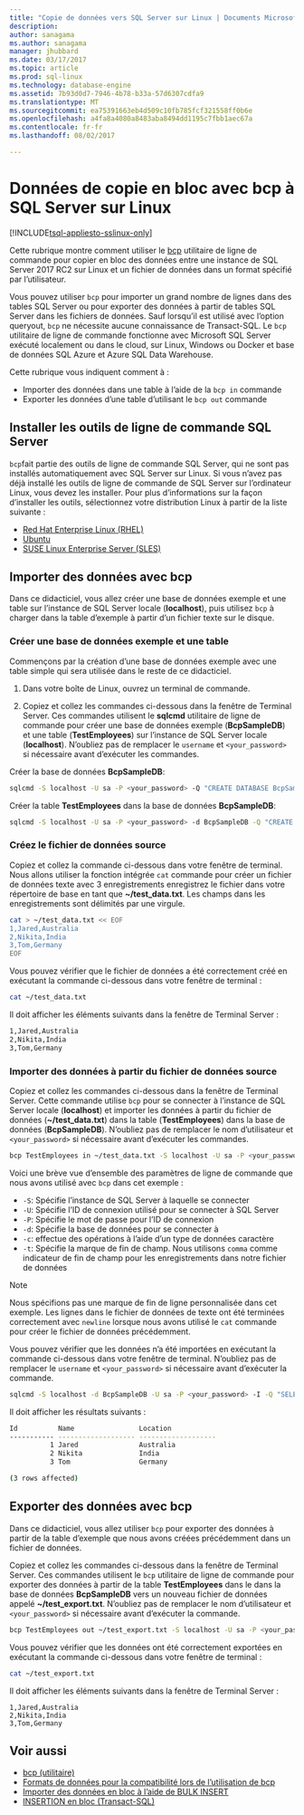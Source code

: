 ```yaml
---
title: "Copie de données vers SQL Server sur Linux | Documents Microsoft"
description: 
author: sanagama
ms.author: sanagama
manager: jhubbard
ms.date: 03/17/2017
ms.topic: article
ms.prod: sql-linux
ms.technology: database-engine
ms.assetid: 7b93d0d7-7946-4b78-b33a-57d6307cdfa9
ms.translationtype: MT
ms.sourcegitcommit: ea75391663eb4d509c10fb785fcf321558ff0b6e
ms.openlocfilehash: a4fa8a4080a8483aba8494dd1195c7fbb1aec67a
ms.contentlocale: fr-fr
ms.lasthandoff: 08/02/2017

---
```

# <a name="bulk-copy-data-with-bcp-to-sql-server-on-linux"></a>Données de copie en bloc avec bcp à SQL Server sur Linux

[!INCLUDE[tsql-appliesto-sslinux-only](../../docs/includes/tsql-appliesto-sslinux-only.md)]

Cette rubrique montre comment utiliser le [bcp](https://msdn.microsoft.com/en-us/library/ms162802.aspx) utilitaire de ligne de commande pour copier en bloc des données entre une instance de SQL Server 2017 RC2 sur Linux et un fichier de données dans un format spécifié par l’utilisateur.

Vous pouvez utiliser `bcp` pour importer un grand nombre de lignes dans des tables SQL Server ou pour exporter des données à partir de tables SQL Server dans les fichiers de données. Sauf lorsqu’il est utilisé avec l’option queryout, `bcp` ne nécessite aucune connaissance de Transact-SQL. Le `bcp` utilitaire de ligne de commande fonctionne avec Microsoft SQL Server exécuté localement ou dans le cloud, sur Linux, Windows ou Docker et base de données SQL Azure et Azure SQL Data Warehouse.

Cette rubrique vous indiquent comment à :
- Importer des données dans une table à l’aide de la `bcp in` commande
- Exporter les données d’une table d’utilisant le `bcp out` commande

## <a name="install-the-sql-server-command-line-tools"></a>Installer les outils de ligne de commande SQL Server

`bcp`fait partie des outils de ligne de commande SQL Server, qui ne sont pas installés automatiquement avec SQL Server sur Linux. Si vous n’avez pas déjà installé les outils de ligne de commande de SQL Server sur l’ordinateur Linux, vous devez les installer. Pour plus d’informations sur la façon d’installer les outils, sélectionnez votre distribution Linux à partir de la liste suivante :

- [Red Hat Enterprise Linux (RHEL)](sql-server-linux-setup-tools.md#RHEL)
- [Ubuntu](sql-server-linux-setup-tools.md#ubuntu)
- [SUSE Linux Enterprise Server (SLES)](sql-server-linux-setup-tools.md#SLES)

## <a name="import-data-with-bcp"></a>Importer des données avec bcp

Dans ce didacticiel, vous allez créer une base de données exemple et une table sur l’instance de SQL Server locale (**localhost**), puis utilisez `bcp` à charger dans la table d’exemple à partir d’un fichier texte sur le disque.

### <a name="create-a-sample-database-and-table"></a>Créer une base de données exemple et une table

Commençons par la création d’une base de données exemple avec une table simple qui sera utilisée dans le reste de ce didacticiel.

1. Dans votre boîte de Linux, ouvrez un terminal de commande.

2. Copiez et collez les commandes ci-dessous dans la fenêtre de Terminal Server. Ces commandes utilisent le **sqlcmd** utilitaire de ligne de commande pour créer une base de données exemple (**BcpSampleDB**) et une table (**TestEmployees**) sur l’instance de SQL Server locale (**localhost**). N’oubliez pas de remplacer le `username` et `<your_password>` si nécessaire avant d’exécuter les commandes.

Créer la base de données **BcpSampleDB**:
```bash 
sqlcmd -S localhost -U sa -P <your_password> -Q "CREATE DATABASE BcpSampleDB;"
```
Créer la table **TestEmployees** dans la base de données **BcpSampleDB**:
```bash 
sqlcmd -S localhost -U sa -P <your_password> -d BcpSampleDB -Q "CREATE TABLE TestEmployees (Id INT IDENTITY(1,1) NOT NULL PRIMARY KEY, Name NVARCHAR(50), Location NVARCHAR(50));"
```
### <a name="create-the-source-data-file"></a>Créez le fichier de données source
Copiez et collez la commande ci-dessous dans votre fenêtre de terminal. Nous allons utiliser la fonction intégrée `cat` commande pour créer un fichier de données texte avec 3 enregistrements enregistrez le fichier dans votre répertoire de base en tant que **~/test_data.txt**. Les champs dans les enregistrements sont délimités par une virgule.

```bash
cat > ~/test_data.txt << EOF
1,Jared,Australia
2,Nikita,India
3,Tom,Germany
EOF
```

Vous pouvez vérifier que le fichier de données a été correctement créé en exécutant la commande ci-dessous dans votre fenêtre de terminal :
```bash 
cat ~/test_data.txt
```

Il doit afficher les éléments suivants dans la fenêtre de Terminal Server :
```bash
1,Jared,Australia
2,Nikita,India
3,Tom,Germany
```

### <a name="import-data-from-the-source-data-file"></a>Importer des données à partir du fichier de données source
Copiez et collez les commandes ci-dessous dans la fenêtre de Terminal Server. Cette commande utilise `bcp` pour se connecter à l’instance de SQL Server locale (**localhost**) et importer les données à partir du fichier de données (**~/test_data.txt**) dans la table (**TestEmployees**) dans la base de données (**BcpSampleDB**). N’oubliez pas de remplacer le nom d’utilisateur et `<your_password>` si nécessaire avant d’exécuter les commandes.

```bash 
bcp TestEmployees in ~/test_data.txt -S localhost -U sa -P <your_password> -d BcpSampleDB -c -t  ','
```

Voici une brève vue d’ensemble des paramètres de ligne de commande que nous avons utilisé avec `bcp` dans cet exemple :
- `-S`: Spécifie l’instance de SQL Server à laquelle se connecter
- `-U`: Spécifie l’ID de connexion utilisé pour se connecter à SQL Server
- `-P`: Spécifie le mot de passe pour l’ID de connexion
- `-d`: Spécifie la base de données pour se connecter à
- `-c`: effectue des opérations à l’aide d’un type de données caractère
- `-t`: Spécifie la marque de fin de champ. Nous utilisons `comma` comme indicateur de fin de champ pour les enregistrements dans notre fichier de données

> [!NOTE]
> Nous spécifions pas une marque de fin de ligne personnalisée dans cet exemple. Les lignes dans le fichier de données de texte ont été terminées correctement avec `newline` lorsque nous avons utilisé le `cat` commande pour créer le fichier de données précédemment.

Vous pouvez vérifier que les données n’a été importées en exécutant la commande ci-dessous dans votre fenêtre de terminal. N’oubliez pas de remplacer le `username` et `<your_password>` si nécessaire avant d’exécuter la commande.
```bash 
sqlcmd -S localhost -d BcpSampleDB -U sa -P <your_password> -I -Q "SELECT * FROM TestEmployees;"
```

Il doit afficher les résultats suivants :
```bash
Id          Name                Location
----------- ------------------- -------------------
          1 Jared               Australia
          2 Nikita              India
          3 Tom                 Germany

(3 rows affected)
```

## <a name="export-data-with-bcp"></a>Exporter des données avec bcp

Dans ce didacticiel, vous allez utiliser `bcp` pour exporter des données à partir de la table d’exemple que nous avons créées précédemment dans un fichier de données.

Copiez et collez les commandes ci-dessous dans la fenêtre de Terminal Server. Ces commandes utilisent le `bcp` utilitaire de ligne de commande pour exporter des données à partir de la table **TestEmployees** dans le dans la base de données **BcpSampleDB** vers un nouveau fichier de données appelé **~/test_export.txt**.  N’oubliez pas de remplacer le nom d’utilisateur et `<your_password>` si nécessaire avant d’exécuter la commande.

```bash 
bcp TestEmployees out ~/test_export.txt -S localhost -U sa -P <your_password> -d BcpSampleDB -c -t ','
```

Vous pouvez vérifier que les données ont été correctement exportées en exécutant la commande ci-dessous dans votre fenêtre de terminal :
```bash 
cat ~/test_export.txt
```

Il doit afficher les éléments suivants dans la fenêtre de Terminal Server :
```
1,Jared,Australia
2,Nikita,India
3,Tom,Germany
```

## <a name="see-also"></a>Voir aussi
- [bcp (utilitaire)](https://msdn.microsoft.com/en-us/library/ms162802.aspx)
- [Formats de données pour la compatibilité lors de l’utilisation de bcp](https://msdn.microsoft.com/en-us/library/ms190759.aspx)
- [Importer des données en bloc à l’aide de BULK INSERT](https://msdn.microsoft.com/en-us/library/ms175915.aspx)
- [INSERTION en bloc (Transact-SQL)](https://msdn.microsoft.com/en-us/library/ms188365.aspx)

